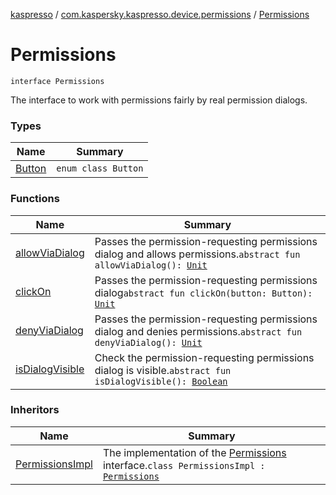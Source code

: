 [kaspresso](../../index.md) / [com.kaspersky.kaspresso.device.permissions](../index.md) / [Permissions](./index.md)

# Permissions

`interface Permissions`

The interface to work with permissions fairly by real permission dialogs.

### Types

| Name | Summary |
|---|---|
| [Button](-button/index.md) | `enum class Button` |

### Functions

| Name | Summary |
|---|---|
| [allowViaDialog](allow-via-dialog.md) | Passes the permission-requesting permissions dialog and allows permissions.`abstract fun allowViaDialog(): `[`Unit`](https://kotlinlang.org/api/latest/jvm/stdlib/kotlin/-unit/index.html) |
| [clickOn](click-on.md) | Passes the permission-requesting permissions dialog`abstract fun clickOn(button: Button): `[`Unit`](https://kotlinlang.org/api/latest/jvm/stdlib/kotlin/-unit/index.html) |
| [denyViaDialog](deny-via-dialog.md) | Passes the permission-requesting permissions dialog and denies permissions.`abstract fun denyViaDialog(): `[`Unit`](https://kotlinlang.org/api/latest/jvm/stdlib/kotlin/-unit/index.html) |
| [isDialogVisible](is-dialog-visible.md) | Check the permission-requesting permissions dialog is visible.`abstract fun isDialogVisible(): `[`Boolean`](https://kotlinlang.org/api/latest/jvm/stdlib/kotlin/-boolean/index.html) |

### Inheritors

| Name | Summary |
|---|---|
| [PermissionsImpl](../-permissions-impl/index.md) | The implementation of the [Permissions](./index.md) interface.`class PermissionsImpl : `[`Permissions`](./index.md) |
